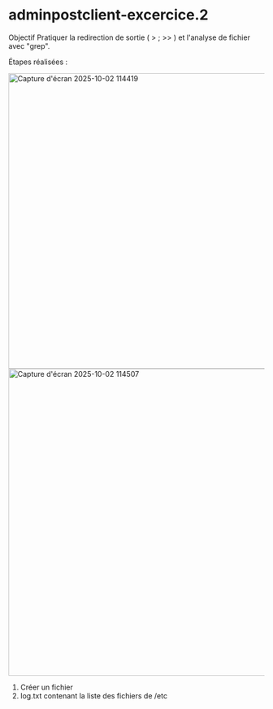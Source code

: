 # adminpostclient-excercice.2

Objectif
Pratiquer la redirection de sortie ( > ; >> ) et l'analyse de fichier avec "grep".

Étapes réalisées :

<img width="823" height="582" alt="Capture d'écran 2025-10-02 114419" src="https://github.com/user-attachments/assets/d87a2ecb-2005-4a20-b2bd-dd7c4e29100b" />

<img width="828" height="605" alt="Capture d'écran 2025-10-02 114507" src="https://github.com/user-attachments/assets/49b25ebd-744d-458f-8aaf-e29e959387ff" />

1. Créer un fichier
2. log.txt contenant la liste des fichiers de /etc
